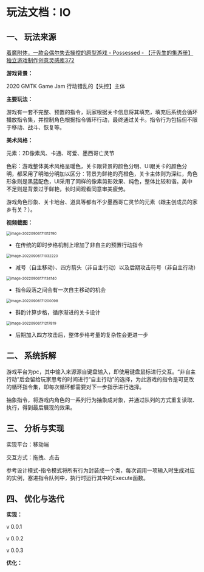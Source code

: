 # 玩法文档：IO

## 一、 玩法来源

[着魔附体，一款会偶尔失去操控的原型游戏  - Possessed - 【汗先生的集游册】独立游戏制作创意灵感库372]( https://www.bilibili.com/video/BV1st4y1a7BT?share_source=copy_web&vd_source=5a5bbecc68062af9ee41e9a9f5bba9d4)

**游戏背景：**

2020 GMTK Game Jam 行动错乱的【失控】主体

**主要玩法：**

游戏有一套不完整、预置的指令，玩家根据关卡信息将其填充，填充后系统会循环播放指令集，并控制角色根据指令循环行动，最终通过关卡。指令行为包括但不限于移动、战斗、恢复等。

**美术风格：**

元素：2D像素风、卡通、可爱、墨西哥亡灵节

色彩：游戏整体美术风格呈暖色，关卡跟背景的颜色分明、UI跟关卡的颜色分明，都采用了明暗分明加以区分：背景为鲜艳的亮橙色，关卡主体则为深红，角色形象则是黑蓝配色，UI采用了同样的像素剪影效果、纯色，整体比较和谐。美中不足则是背景过于鲜艳，长时间观看同意审美疲劳。

游戏角色形象、关卡地台、道具等都有不少墨西哥亡灵节的元素（跟主创成员的家乡有关？）。

**视频截图：**

<img src="C:\Users\Shelton\OneDrive\文档\md file\文档\玩法\image-20220906171012190.png" alt="image-20220906171012190" style="zoom:67%;" />

- 在传统的即时步格机制上增加了非自主的预置行动指令

<img src="C:\Users\Shelton\OneDrive\文档\md file\文档\玩法\image-20220906171032220.png" alt="image-20220906171032220" style="zoom:67%;" />

- 减号（自主移动）、四方箭头（非自主行动）以及后期攻击符号（非自主行动）

<img src="C:\Users\Shelton\OneDrive\文档\md file\文档\玩法\image-20220906171134140.png" alt="image-20220906171134140" style="zoom:67%;" />

- 指令段落之间会有一次自主移动的机会

<img src="C:\Users\Shelton\OneDrive\文档\md file\文档\玩法\image-20220906171200098.png" alt="image-20220906171200098" style="zoom:67%;" />

- 斟酌计算步格，循序渐进的关卡设计

<img src="C:\Users\Shelton\OneDrive\文档\md file\文档\玩法\image-20220906171217819.png" alt="image-20220906171217819" style="zoom:67%;" />

- 后期加入四方攻击后，整体步格考量的复杂性会更进一步

## 二、 系统拆解

游戏平台为pc，其中输入来源源自键盘输入，即使用键盘鼠标进行交互。“非自主行动”后会留给玩家思考的时间进行“自主行动”的选择，为此游戏的指令是可更改的循环指令集，即每次循环都需要对下一步指示进行选择。

抽象指令，将游戏内角色的一系列行为抽象成对象，并通过队列的方式重复读取、执行，得到最后展现的效果。

## 三、 分析与实现

实现平台：移动端

交互方式：拖拽、点击

参考设计模式-指令模式将所有行为封装成一个类，每次调用一项输入时生成对应的实例，塞进指令队列中，执行时运行其中的Execute函数。

## 四、 优化与迭代

**实现：**

v 0.0.1

v 0.0.2

v 0.0.3

**优化：**